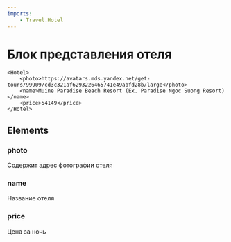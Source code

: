 ```yaml
---
imports:
    - Travel.Hotel
---
```


# Блок представления отеля
```bml
<Hotel>
    <photo>https://avatars.mds.yandex.net/get-tours/99909/cd3c321af6293226465741e49abfd28b/large</photo>
    <name>Muine Paradise Beach Resort (Ex. Paradise Ngoc Suong Resort)</name>
    <price>54149</price>
</Hotel>
```

## Elements
### photo
Содержит адрес фотографии отеля

### name
Название отеля

### price
Цена за ночь
